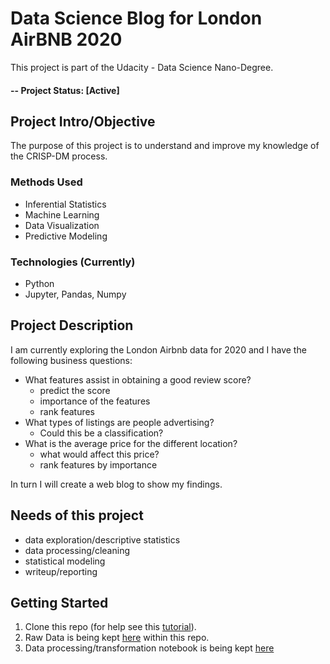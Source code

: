 # Data Science Blog for London AirBNB 2020
This project is part of the Udacity - Data Science Nano-Degree.

#### -- Project Status: [Active]

## Project Intro/Objective
The purpose of this project is to understand and improve my knowledge of the CRISP-DM process.

### Methods Used
* Inferential Statistics
* Machine Learning
* Data Visualization
* Predictive Modeling

### Technologies (Currently)
* Python
* Jupyter, Pandas, Numpy 

## Project Description
I am currently exploring the London Airbnb data for 2020 and I have the following business questions:
- What features assist in obtaining a good review score? 
  - predict the score
  - importance of the features
  - rank features
- What types of listings are people advertising? 
  - Could this be a classification?
- What is the average price for the different location? 
  - what would affect this price? 
  - rank features by importance

In turn I will create a web blog to show my findings.

## Needs of this project
- data exploration/descriptive statistics
- data processing/cleaning
- statistical modeling
- writeup/reporting

## Getting Started
1. Clone this repo (for help see this [tutorial](https://help.github.com/articles/cloning-a-repository/)).
2. Raw Data is being kept [here](https://github.com/waltersmac/Data-Science-Blog/tree/master/Data) within this repo.
3. Data processing/transformation notebook is being kept [here](https://github.com/waltersmac/Data-Science-Blog)
